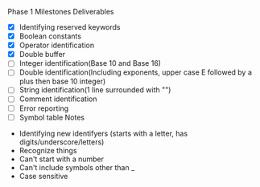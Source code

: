 Phase 1 Milestones
Deliverables
- [X] Identifying reserved keywords
- [X] Boolean constants
- [X] Operator identification
- [x] Double buffer
- [ ] Integer identification(Base 10 and Base 16)
- [ ] Double identification(Including exponents, upper case E followed by a plus then base 10 integer)
- [ ] String identification(1 line surrounded with "")
- [ ] Comment identification
- [ ] Error reporting
- [ ] Symbol table
Notes
 - Identifying new identifyers (starts with a letter, has digits/underscore/letters)
 - Recognize things
 - Can't start with a number
 - Can't include symbols other than _
 - Case sensitive

